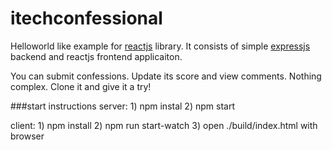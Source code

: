 # itechconfessional

Helloworld like example for [reactjs](https://facebook.github.io/react/) library. It consists of simple [expressjs](http://expressjs.com/) backend and reactjs frontend applicaiton.

You can submit confessions. Update its score and view comments. Nothing complex. Clone it and give it a try!

###start instructions
 server: 1) npm instal 2) npm start
 
 client: 1) npm install 2) npm run start-watch 3) open ./build/index.html with browser
 
